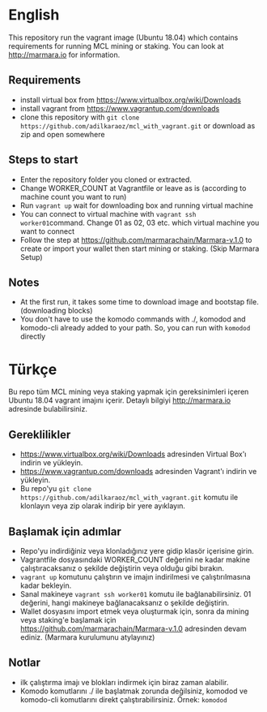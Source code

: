 # English
This repository run the vagrant image (Ubuntu 18.04) which contains requirements for running MCL mining or staking. You can look at http://marmara.io for information.

## Requirements
*   install virtual box from https://www.virtualbox.org/wiki/Downloads
*   install vagrant from https://www.vagrantup.com/downloads
*   clone this repository with `git clone https://github.com/adilkaraoz/mcl_with_vagrant.git` or download as zip and open somewhere

## Steps to start
*   Enter the repository folder you cloned or extracted.
*   Change WORKER_COUNT at Vagrantfile or leave as is (according to machine count you want to run)
*   Run `vagrant up` wait for downloading box and running virtual machine
*   You can connect to virtual machine with `vagrant ssh worker01`command. Change 01 as 02, 03 etc. which virtual machine you want to connect
*   Follow the step at https://github.com/marmarachain/Marmara-v.1.0 to create or import your wallet then start mining or staking. (Skip Marmara Setup)

## Notes
*   At the first run, it takes some time to download image and bootstap file. (downloading blocks)
*   You don't have to use the komodo commands with ./, komodod and komodo-cli already added to your path. So, you can run with `komodod` directly

# Türkçe
Bu repo tüm MCL mining veya staking yapmak için gereksinimleri içeren Ubuntu 18.04 vagrant imajını içerir. Detaylı bilgiyi http://marmara.io adresinde bulabilirsiniz.

## Gereklilikler
*   https://www.virtualbox.org/wiki/Downloads adresinden Virtual Box'ı indirin ve yükleyin.
*   https://www.vagrantup.com/downloads adresinden Vagrant'ı indirin ve yükleyin.
*   Bu repo'yu `git clone https://github.com/adilkaraoz/mcl_with_vagrant.git` komutu ile klonlayın veya zip olarak indirip bir yere ayıklayın.

## Başlamak için adımlar
*   Repo'yu indirdiğiniz veya klonladığınız yere gidip klasör içerisine girin.
*   Vagrantfile dosyasındaki WORKER_COUNT değerini ne kadar makine çalıştıracaksanız o şekilde değiştirin veya olduğu gibi bırakın.
*   `vagrant up` komutunu çalıştırın ve imajın indirilmesi ve çalıştırılmasına kadar bekleyin.
*   Sanal makineye `vagrant ssh worker01` komutu ile bağlanabilirsiniz. 01 değerini, hangi makineye bağlanacaksanız o şekilde değiştirin.
*   Wallet dosyasını import etmek veya oluşturmak için, sonra da mining veya staking'e başlamak için https://github.com/marmarachain/Marmara-v.1.0 adresinden devam ediniz. (Marmara kurulumunu atylayınız)

## Notlar
*   ilk çalıştırma imajı ve blokları indirmek için biraz zaman alabilir.
*   Komodo komutlarını ./ ile başlatmak zorunda değilsiniz, komodod ve komodo-cli komutlarını direkt çalıştırabilirsiniz. Örnek: `komodod`
